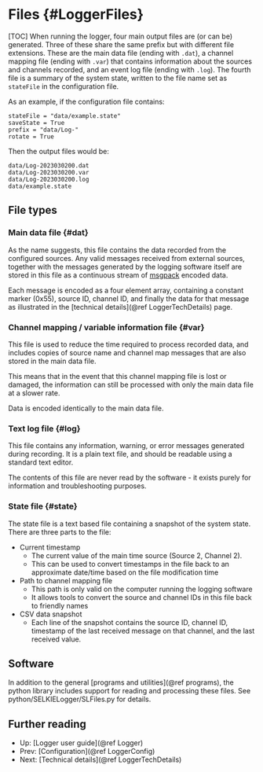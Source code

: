 # Files {#LoggerFiles}
[TOC]
When running the logger, four main output files are (or can be) generated. Three of these share the same prefix but with different file extensions.
These are the main data file (ending with `.dat`), a channel mapping file (ending with `.var`) that contains information about the sources and channels recorded, and an event log file (ending with `.log`).
The fourth file is a summary of the system state, written to the file name set as `stateFile` in the configuration file.

As an example, if the configuration file contains:
~~~{.py}
stateFile = "data/example.state"
saveState = True
prefix = "data/Log-"
rotate = True
~~~

Then the output files would be:
~~~{.py}
data/Log-2023030200.dat
data/Log-2023030200.var
data/Log-2023030200.log
data/example.state
~~~

## File types
### Main data file {#dat}
As the name suggests, this file contains the data recorded from the configured sources. Any valid messages received from external sources, together with the messages generated by the logging software itself are stored in this file as a continuous stream of [msgpack](https://msgpack.org) encoded data.

Each message is encoded as a four element array, containing a constant marker (0x55), source ID, channel ID, and finally the data for that message as illustrated in the [technical details](@ref LoggerTechDetails) page.

### Channel mapping / variable information file {#var}
This file is used to reduce the time required to process recorded data, and includes copies of source name and channel map messages that are also stored in the main data file.

This means that in the event that this channel mapping file is lost or damaged, the information can still be processed with only the main data file at a slower rate.

Data is encoded identically to the main data file.

### Text log file {#log}
This file contains any information, warning, or error messages generated during recording. It is a plain text file, and should be readable using a standard text editor.

The contents of this file are never read by the software - it exists purely for information and troubleshooting purposes.

### State file {#state}
The state file is a text based file containing a snapshot of the system state.
There are three parts to the file:
- Current timestamp
  - The current value of the main time source (Source 2, Channel 2).
  - This can be used to convert timestamps in the file back to an approximate date/time based on the file modification time
- Path to channel mapping file
  - This path is only valid on the computer running the logging software
  - It allows tools to convert the source and channel IDs in this file back to friendly names
- CSV data snapshot
  - Each line of the snapshot contains the source ID, channel ID,  timestamp of the last received message on that channel, and the last received value.

## Software
In addition to the general [programs and utilities](@ref programs), the python library includes support for reading and processing these files. See python/SELKIELogger/SLFiles.py for details.

## Further reading
* Up: [Logger user guide](@ref Logger)
* Prev: [Configuration](@ref LoggerConfig)
* Next: [Technical details](@ref LoggerTechDetails)
